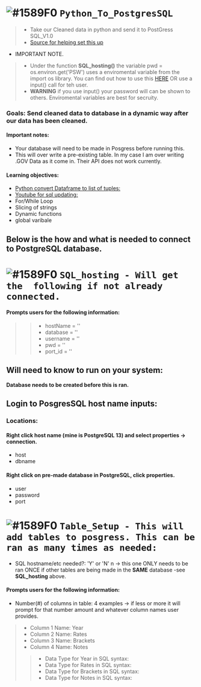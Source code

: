 # ![#1589F0](https://placehold.co/15x15/1589F0/1589F0.png) `Python_To_PostgresSQL` 
> * Take our Cleaned data in python and send it to PostGress SQL_V1.0
> * [Source for helping set this up](https://www.youtube.com/watch?v=M2NzvnfS-hI)
* IMPORTANT NOTE. 
> * Under the function **SQL_hosting()** the variable pwd = os.environ.get('PSW') uses a enviromental variable from the import os library. You can find out how to use this [HERE](https://www.youtube.com/watch?v=IolxqkL7cD8) OR use a input() call for teh user. 
> * **WARNING** if you use input() your password will can be shown to others. Enviromental variables are best for secruity. 

### Goals: Send cleaned data to database in a dynamic way after our data has been cleaned.  
#### Important notes:
* Your database will need to be made in Posgress before running this.
* This will over write a pre-existing table. In my case I am over writing .GOV Data as it come in. Their API does not work currently.
#### Learning objectives:
* [Python convert Dataframe to list of tuples:](https://pythonguides.com/python-convert-dataframe-to-list/)
* [Youtube for sql updating:](https://www.youtube.com/watch?v=M2NzvnfS-hI)
* For/While Loop
* Slicing of strings
* Dynamic functions
* global varibale

## Below is the how and what is needed to connect to PostgreSQL database.


# ![#1589F0](https://placehold.co/15x15/1589F0/1589F0.png) `SQL_hosting - Will get the  following if not already connected.`
#### Prompts users for the following information:
> > * hostName = '' 
> > * database = '' 
> > * username = ''
> > * pwd = ''
> > * port_id = ''


## Will need to know to run on your system:
**Database needs to be created before this is ran.**
## Login to PosgresSQL host name inputs:
### Locations:
#### Right click host name (mine is PostgreSQL 13) and select properties -> connection. 
* host
* dbname 
#### Right click on pre-made database in PostgreSQL, click properties. 
* user
* password
* port

# ![#1589F0](https://placehold.co/15x15/1589F0/1589F0.png) `Table_Setup - This will add tables to posgress. This can be ran as many times as needed:`
* SQL hostname/etc needed?: 'Y' or 'N' n   -> this one ONLY needs to be ran ONCE if other tables are being made in the **SAME** database -see **SQL_hosting** above.
#### Prompts users for the following information:
* Number(#) of columns in table: 4 examples -> if less or more it will prompt for that number amount and whatever column names user provides.
> * Column 1 Name: Year 
> * Column 2 Name: Rates 
> * Column 3 Name: Brackets 
> * Column 4 Name: Notes 
> > * Data Type for Year in SQL syntax: 
> > * Data Type for Rates in SQL syntax: 
> > * Data Type for Brackets in SQL syntax: 
> > * Data Type for Notes in SQL syntax: 
